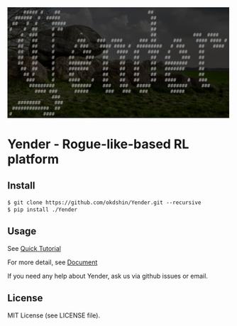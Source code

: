 <img src="https://github.com/okdshin/yender/raw/master/docs/yender-logo.png" width="500" />

# Yender - Rogue-like-based RL platform
## Install

```
$ git clone https://github.com/okdshin/Yender.git --recursive
$ pip install ./Yender
```

## Usage

See [Quick Tutorial](https://okdshin.github.io/Yender/tutorial.html)

For more detail, see [Document](https://okdshin.github.io/Yender/)

If you need any help about Yender, ask us via github issues or email.

## License

MIT License (see LICENSE file).
